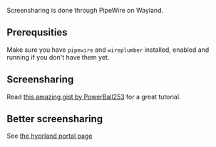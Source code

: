 Screensharing is done through PipeWire on Wayland.

## Prerequsities

Make sure you have `pipewire` and `wireplumber` installed, enabled and running
if you don't have them yet.

## Screensharing

Read
[this amazing gist by PowerBall253](https://gist.github.com/PowerBall253/2dea6ddf6974ba4e5d26c3139ffb7580)
for a great tutorial.

## Better screensharing

See [the hyprland portal page](../Hyprland-desktop-portal)